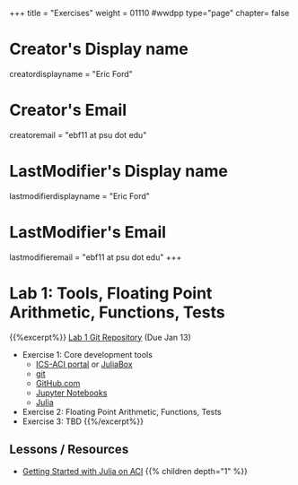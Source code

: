 +++
title = "Exercises"
weight = 01110  #wwdpp
type="page"
chapter= false

# Creator's Display name
creatordisplayname = "Eric Ford"
# Creator's Email
creatoremail = "ebf11 at psu dot edu"
# LastModifier's Display name
lastmodifierdisplayname = "Eric Ford"
# LastModifier's Email
lastmodifieremail = "ebf11 at psu dot edu"
+++

# Lab 1: Tools, Floating Point Arithmetic, Functions, Tests

{{%excerpt%}}
[Lab 1 Git Repository](https://github.com/PsuAstro528/lab1-start)  (Due Jan 13)

- Exercise 1: Core development tools
    + [ICS-ACI portal](http://portal.aci.ics.psu.edu/) or [JuliaBox](https://www.juliabox.com) 
    + [git](https://try.github.io/)
    + [GitHub.com](https://github.com)
    + [Jupyter Notebooks](jupyter.org)
    + [Julia](https://julialang.org/)
- Exercise 2: Floating Point Arithmetic, Functions, Tests
- Exercise 3: TBD
{{%/excerpt%}}

## Lessons / Resources
- [Getting Started with Julia on ACI](/lessons/week1/how-to-use-aci)
{{% children depth="1" %}}

